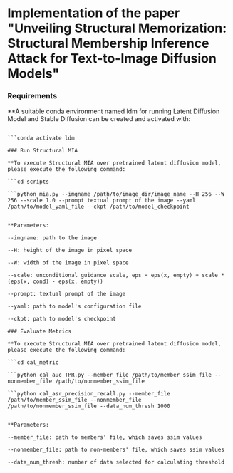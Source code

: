 # Implementation of the paper "Unveiling Structural Memorization: Structural Membership Inference Attack for Text-to-Image Diffusion Models"

### Requirements

**A suitable conda environment named ldm for running Latent Diffusion Model and Stable Diffusion can be created and activated with:

```conda env create -f environment.yaml

```conda activate ldm

### Run Structural MIA

**To execute Structural MIA over pretrained latent diffusion model, please execute the following command:

```cd scripts

```python mia.py --imgname /path/to/image_dir/image_name --H 256 --W 256 --scale 1.0 --prompt textual prompt of the image --yaml /path/to/model_yaml_file --ckpt /path/to/model_checkpoint


**Parameters:

--imgname: path to the image

--H: height of the image in pixel space

--W: width of the image in pixel space

--scale: unconditional guidance scale, eps = eps(x, empty) + scale * (eps(x, cond) - eps(x, empty))

--prompt: textual prompt of the image

--yaml: path to model's configuration file

--ckpt: path to model's checkpoint

### Evaluate Metrics

**To execute Structural MIA over pretrained latent diffusion model, please execute the following command:

```cd cal_metric

```python cal_auc_TPR.py --member_file /path/to/member_ssim_file --nonmember_file /path/to/nonmember_ssim_file

```python cal_asr_precision_recall.py --member_file /path/to/member_ssim_file --nonmember_file /path/to/nonmember_ssim_file --data_num_thresh 1000


**Parameters:

--member_file: path to members' file, which saves ssim values

--nonmember_file: path to non-members' file, which saves ssim values

--data_num_thresh: number of data selected for calculating threshold
